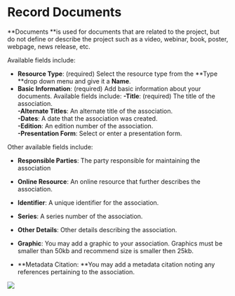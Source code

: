 # Record Documents

**Documents **is used for documents that are related to the project, but do not define or describe the project  such as a video, webinar, book, poster, webpage, news release, etc.

Available fields include:

* **Resource Type**: \(required\) Select the resource type from the **Type **drop down menu and give it a **Name**.
* **Basic Information**: \(required\) Add basic information about your documents. Available fields include:
  **-Title**: \(required\) The title of the association.  
  **-Alternate Titles**: An alternate title of the association.  
  **-Dates**: A date that the association was created.  
  **-Edition**: An edition number of the association.  
  **-Presentation Form**: Select or enter a presentation form.

Other available fields include:

* **Responsible Parties**: The party responsible for maintaining the association

* **Online Resource**: An online resource that further describes the association.

* **Identifier**: A unique identifier for the association.

* **Series**: A series number of the association.

* **Other Details**: Other details describing the association.

* **Graphic**: You may add a graphic to your association. Graphics must be smaller than 50kb  and recommend size is smaller then 25kb.

* **Metadata Citation: **You may add a metadata citation noting any references pertaining to the association.

![](https://lh4.googleusercontent.com/0mhE9EAz3X_GfuckZTeWdCEYbOg98ZChD2qULdWaJmmpVEFBIiAaHrrlVthxPocIOPkHMIHGUc8iF6fMbNRxYpnDRHAj-bEP-QTTMLGBIr0BmpGJ5WqG-iBGaRYEBhwxxVoSbslJ)

